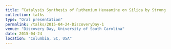 ```yaml
---
title: “Catalysis Synthesis of Ruthenium Hexaamine on Silica by Strong Electrostatic Adsorption at High Surface Loadings”
collection: talks
type: "Oral presentation"
permalink: /talks/2015-04-24-DiscoveryDay-1
venue: "Discovery Day, University of South Carolina"
date: 2015-04-24
location: "Columbia, SC, USA"
---
```

